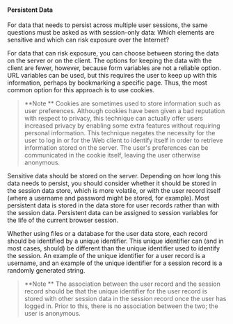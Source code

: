 #### Persistent Data

For data that needs to persist across multiple user sessions, the same questions must be asked as with session-only data: Which elements are sensitive and which can risk exposure over the Internet?

For data that can risk exposure, you can choose between storing the data on the server or on the client. The options for keeping the data with the client are fewer, however, because form variables are not a reliable option. URL variables can be used, but this requires the user to keep up with this information, perhaps by bookmarking a specific page. Thus, the most common option for this approach is to use cookies.

>**Note
**
Cookies are sometimes used to store information such as user preferences. Although cookies have been given a bad reputation with respect to privacy, this technique can actually offer users increased privacy by enabling some extra features without requiring personal information. This technique negates the necessity for the user to log in or for the Web client to identify itself in order to retrieve information stored on the server. The user's preferences can be communicated in the cookie itself, leaving the user otherwise anonymous.


Sensitive data should be stored on the server. Depending on how long this data needs to persist, you should consider whether it should be stored in the session data store, which is more volatile, or with the user record itself (where a username and password might be stored, for example). Most persistent data is stored in the data store for user records rather than with the session data. Persistent data can be assigned to session variables for the life of the current browser session.

Whether using files or a database for the user data store, each record should be identified by a unique identifier. This unique identifier can (and in most cases, should) be different than the unique identifier used to identify the session. An example of the unique identifier for a user record is a username, and an example of the unique identifier for a session record is a randomly generated string.

>**Note
**
The association between the user record and the session record should be that the unique identifier for the user record is stored with other session data in the session record once the user has logged in. Prior to this, there is no association between the two; the user is anonymous.